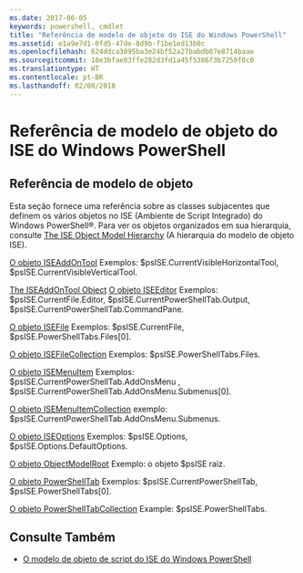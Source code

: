 ```yaml
---
ms.date: 2017-06-05
keywords: powershell, cmdlet
title: "Referência de modelo de objeto do ISE do Windows PowerShell"
ms.assetid: e1a9e7d1-0fd5-47de-8d9b-f1be1ed13b0c
ms.openlocfilehash: 624ddca3895ba3e24bf52a27babdb07e8714baae
ms.sourcegitcommit: 18e3bfae83ffe282d3fd1a45f5386f3b7250f0c0
ms.translationtype: HT
ms.contentlocale: pt-BR
ms.lasthandoff: 02/08/2018
---
```

# <a name="windows-powershell-ise-object-model-reference"></a>Referência de modelo de objeto do ISE do Windows PowerShell
  
## <a name="object-model-reference"></a>Referência de modelo de objeto
 Esta seção fornece uma referência sobre as classes subjacentes que definem os vários objetos no ISE (Ambiente de Script Integrado) do Windows PowerShell®. Para ver os objetos organizados em sua hierarquia, consulte [The ISE Object Model Hierarchy](The-ISE-Object-Model-Hierarchy.md) (A hierarquia do modelo de objeto ISE).

 [O objeto ISEAddOnTool](The-ISEAddOnTool-Object.md) Exemplos: $psISE.CurrentVisibleHorizontalTool, $psISE.CurrentVisibleVerticalTool.

 [The ISEAddOnTool Object](The-ISEAddOnTool-Object.md) [O objeto ISEEditor](The-ISEEditor-Object.md) Exemplos: $psISE.CurrentFile.Editor, $psISE.CurrentPowerShellTab.Output, $psISE.CurrentPowerShellTab.CommandPane.

 [O objeto ISEFile](The-ISEFile-Object.md) Exemplos: $psISE.CurrentFile, $psISE.PowerShellTabs.Files\[0\].

 [O objeto ISEFileCollection](The-ISEFileCollection-Object.md) Exemplos: $psISE.PowerShellTabs.Files.

 [O objeto ISEMenuItem](The-ISEMenuItem-Object.md) Exemplos: $psISE.CurrentPowerShellTab.AddOnsMenu , $psISE.CurrentPowerShellTab.AddOnsMenu.Submenus\[0\].

 [O objeto ISEMenuItemCollection](The-ISEMenuItemCollection-Object.md) exemplo: $psISE.CurrentPowerShellTab.AddOnsMenu.Submenus.

 [O objeto ISEOptions](The-ISEOptions-Object.md) Exemplos: $psISE.Options, $psISE.Options.DefaultOptions.

 [O objeto ObjectModelRoot](The-ObjectModelRoot-Object.md) Exemplo: o objeto $psISE raiz.

 [O objeto PowerShellTab](The-PowerShellTab-Object.md) Exemplos: $psISE.CurrentPowerShellTab, $psISE.PowerShellTabs\[0\].

 [O objeto PowerShellTabCollection](The-PowerShellTabCollection-Object.md) Example: $psISE.PowerShellTabs.

## <a name="see-also"></a>Consulte Também
- [O modelo de objeto de script do ISE do Windows PowerShell](The-Windows-PowerShell-ISE-Scripting-Object-Model.md)

